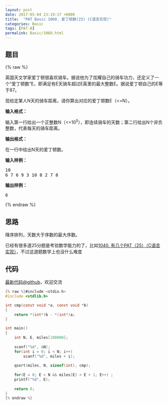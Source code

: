 ```yaml
---
layout: post
date: 2017-05-04 23:19:17 +0800
title:  "PAT Basic 1060. 爱丁顿数(25) (C语言实现)"
categories: Basic
tags: [PAT-B]
permalink: Basic/1060.html
---
```


## 题目

{% raw %}<div id="problemContent">
<p>
英国天文学家爱丁顿很喜欢骑车。据说他为了炫耀自己的骑车功力，还定义了一个“爱丁顿数”E，即满足有E天骑车超过E英里的最大整数E。据说爱丁顿自己的E等于87。
</p>
<p>
现给定某人N天的骑车距离，请你算出对应的爱丁顿数E（&lt;=N）。
</p>
<p><b>
输入格式：
</b></p>
<p>
输入第一行给出一个正整数N（&lt;=10<sup>5</sup>），即连续骑车的天数；第二行给出N个非负整数，代表每天的骑车距离。
</p>
<p><b>
输出格式：
</b></p>
<p>
在一行中给出N天的爱丁顿数。</p>
<b>输入样例：</b><pre>
10
6 7 6 9 3 10 8 2 7 8
</pre>
<b>输出样例：</b><pre>
6
</pre>
</div>{% endraw %}

## 思路

降序排列，天数大于序数的最大序数。

已经有很多道25分题是考验数学能力的了，比如[1040. 有几个PAT（25）（C语言实现）](http://www.jianshu.com/p/65291de1906b)，不过这道题数学上也没什么难度

## 代码

[最新代码@github](https://github.com/OliverLew/PAT/blob/master/PATBasic/1060.c)，欢迎交流
```c
{% raw %}#include <stdio.h>
#include <stdlib.h>

int cmp(const void *a, const void *b) 
{ 
    return *(int*)b - *(int*)a; 
}

int main()
{
    int N, E, miles[100000];
    
    scanf("%d", &N);
    for(int i = 0; i < N; i++) 
        scanf("%d", miles + i);
    
    qsort(miles, N, sizeof(int), cmp);
    
    for(E = 0; E < N && miles[E] > E + 1; E++) ;
    printf("%d", E);
    
    return 0;
}
{% endraw %}
```